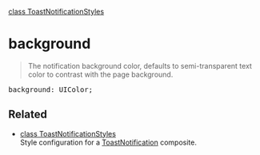 [class ToastNotificationStyles](ToastNotificationStyles.md)

# background

> The notification background color, defaults to semi-transparent text color to contrast with the page background.

<pre class="docgen_signature">background: UIColor;</pre>

## Related

- [<!--{ref:class}-->class ToastNotificationStyles](ToastNotificationStyles.md) \
    Style configuration for a [ToastNotification](ToastNotification.md) composite.
